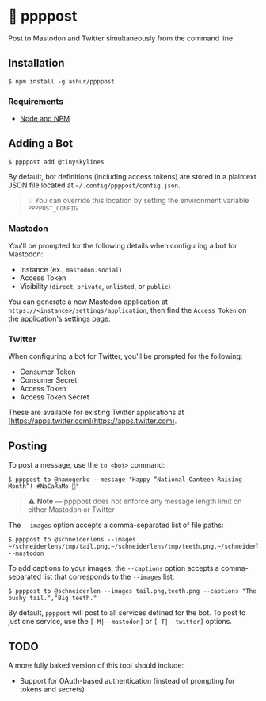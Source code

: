 # 👻 ppppost

Post to Mastodon and Twitter simultaneously from the command line.

## Installation

```
$ npm install -g ashur/ppppost
```

### Requirements

- [Node and NPM](https://nodejs.org/en/download/)

## Adding a Bot

```
$ ppppost add @tinyskylines
```

By default, bot definitions (including access tokens) are stored in a plaintext JSON file located at `~/.config/ppppost/config.json`.

> 💡 You can override this location by setting the environment variable `PPPPOST_CONFIG`

### Mastodon

You'll be prompted for the following details when configuring a bot for Mastodon:

- Instance (ex., `mastodon.social`)
- Access Token
- Visibility (`direct`, `private`, `unlisted`, or `public`)

You can generate a new Mastodon application at `https://<instance>/settings/application`, then find the `Access Token` on the application's settings page.

### Twitter

When configuring a bot for Twitter, you'll be prompted for the following:

- Consumer Token
- Consumer Secret
- Access Token
- Access Token Secret

These are available for existing Twitter applications at [https://apps.twitter.com](https://apps.twitter.com).


## Posting

To post a message, use the `to <bot>` command:

```
$ ppppost to @namogenbo --message "Happy “National Canteen Raising Month”! #NaCaRaMo 🎉"
```

> ⚠️ **Note** — ppppost does not enforce any message length limit on either Mastodon or Twitter

The `--images` option accepts a comma-separated list of file paths:

```
$ ppppost to @schneiderlens --images ~/schneiderlens/tmp/tail.png,~/schneiderlens/tmp/teeth.png,~/schneiderlens/tmp/hooves.png --mastodon
```

To add captions to your images, the `--captions` option accepts a comma-separated list that corresponds to the `--images` list:

```
$ ppppost to @schneiderlen --images tail.png,teeth.png --captions "The bushy tail.","Big teeth."
```

By default, `ppppost` will post to all services defined for the bot. To post to just one service, use the `[-M|--mastodon]` or `[-T|--twitter]` options.


## TODO

A more fully baked version of this tool should include:

- Support for OAuth-based authentication (instead of prompting for tokens and secrets)
